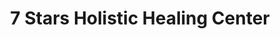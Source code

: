 ---
title: "7 Stars Holistic Healing Center"
url: /richmond/7-stars-holistic-healing-center/
shop: Hanf
---